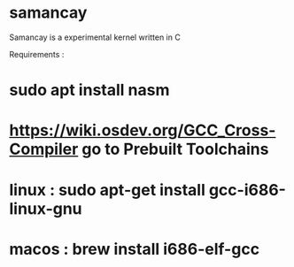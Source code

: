 # samancay
Samancay is a experimental kernel written in C

Requirements : 
# sudo apt install nasm
# https://wiki.osdev.org/GCC_Cross-Compiler go to Prebuilt Toolchains 
# linux : sudo apt-get install gcc-i686-linux-gnu
# macos : brew install i686-elf-gcc
